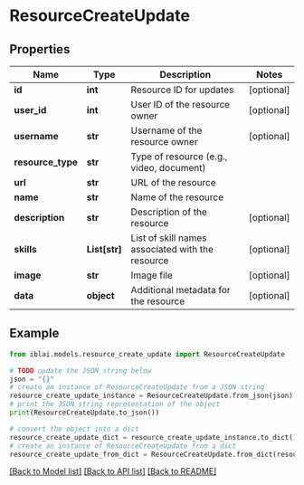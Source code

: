 # ResourceCreateUpdate


## Properties

Name | Type | Description | Notes
------------ | ------------- | ------------- | -------------
**id** | **int** | Resource ID for updates | [optional] 
**user_id** | **int** | User ID of the resource owner | [optional] 
**username** | **str** | Username of the resource owner | [optional] 
**resource_type** | **str** | Type of resource (e.g., video, document) | 
**url** | **str** | URL of the resource | 
**name** | **str** | Name of the resource | 
**description** | **str** | Description of the resource | [optional] 
**skills** | **List[str]** | List of skill names associated with the resource | [optional] 
**image** | **str** | Image file | [optional] 
**data** | **object** | Additional metadata for the resource | [optional] 

## Example

```python
from iblai.models.resource_create_update import ResourceCreateUpdate

# TODO update the JSON string below
json = "{}"
# create an instance of ResourceCreateUpdate from a JSON string
resource_create_update_instance = ResourceCreateUpdate.from_json(json)
# print the JSON string representation of the object
print(ResourceCreateUpdate.to_json())

# convert the object into a dict
resource_create_update_dict = resource_create_update_instance.to_dict()
# create an instance of ResourceCreateUpdate from a dict
resource_create_update_from_dict = ResourceCreateUpdate.from_dict(resource_create_update_dict)
```
[[Back to Model list]](../README.md#documentation-for-models) [[Back to API list]](../README.md#documentation-for-api-endpoints) [[Back to README]](../README.md)


